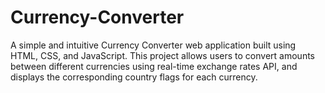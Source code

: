# Currency-Converter
 A simple and intuitive Currency Converter web application built using HTML, CSS, and JavaScript. This project allows users to convert amounts between different currencies using real-time exchange rates API, and displays the corresponding country flags for each currency.
